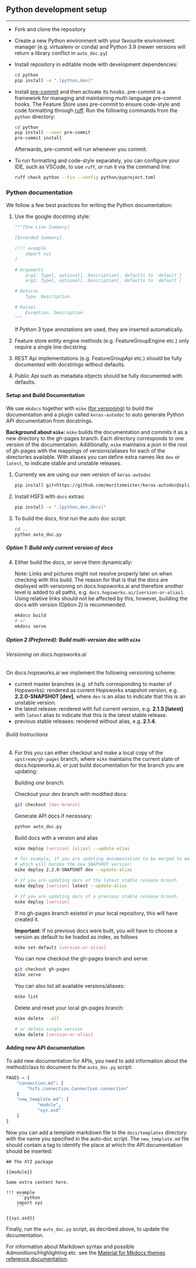 ## Python development setup

---

- Fork and clone the repository

- Create a new Python environment with your favourite environment manager (e.g. virtualenv or conda) and Python 3.9 (newer versions will return a library conflict in `auto_doc.py`)

- Install repository in editable mode with development dependencies:

  ```bash
  cd python
  pip install -e ".[python,dev]"
  ```

- Install [pre-commit](https://pre-commit.com/) and then activate its hooks. pre-commit is a framework for managing and maintaining multi-language pre-commit hooks. The Feature Store uses pre-commit to ensure code-style and code formatting through [ruff](https://docs.astral.sh/ruff/). Run the following commands from the `python` directory:

  ```bash
  cd python
  pip install --user pre-commit
  pre-commit install
  ```

  Afterwards, pre-commit will run whenever you commit.

- To run formatting and code-style separately, you can configure your IDE, such as VSCode, to use `ruff`, or run it via the command line:

  ```bash
  ruff check python --fix --config python/pyproject.toml
  ```

### Python documentation

We follow a few best practices for writing the Python documentation:

1. Use the google docstring style:

   ```python
   """[One Line Summary]

   [Extended Summary]

   [!!! example
       import xyz
   ]

   # Arguments
       arg1: Type[, optional]. Description[, defaults to `default`]
       arg2: Type[, optional]. Description[, defaults to `default`]

   # Returns
       Type. Description.

   # Raises
       Exception. Description.
   """
   ```

   If Python 3 type annotations are used, they are inserted automatically.

2. Feature store entity engine methods (e.g. FeatureGroupEngine etc.) only require a single line docstring.
3. REST Api implementations (e.g. FeatureGroupApi etc.) should be fully documented with docstrings without defaults.
4. Public Api such as metadata objects should be fully documented with defaults.

#### Setup and Build Documentation

We use `mkdocs` together with `mike` ([for versioning](https://github.com/jimporter/mike/)) to build the documentation and a plugin called `keras-autodoc` to auto generate Python API documentation from docstrings.

**Background about `mike`:**
`mike` builds the documentation and commits it as a new directory to the gh-pages branch. Each directory corresponds to one version of the documentation. Additionally, `mike` maintains a json in the root of gh-pages with the mappings of versions/aliases for each of the directories available. With aliases you can define extra names like `dev` or `latest`, to indicate stable and unstable releases.

1. Currently we are using our own version of `keras-autodoc`

   ```bash
   pip install git+https://github.com/moritzmeister/keras-autodoc@split-tags-properties
   ```

2. Install HSFS with `docs` extras:

   ```bash
   pip install -e ".[python,dev,docs]"
   ```

3. To build the docs, first run the auto doc script:

   ```bash
   cd ..
   python auto_doc.py
   ```

##### Option 1: Build only current version of docs

4. Either build the docs, or serve them dynamically:

   Note: Links and pictures might not resolve properly later on when checking with this build.
   The reason for that is that the docs are deployed with versioning on docs.hopsworks.ai and
   therefore another level is added to all paths, e.g. `docs.hopsworks.ai/[version-or-alias]`.
   Using relative links should not be affected by this, however, building the docs with version
   (Option 2) is recommended.

   ```bash
   mkdocs build
   # or
   mkdocs serve
   ```

##### Option 2 (Preferred): Build multi-version doc with `mike`

###### Versioning on docs.hopsworks.ai

On docs.hopsworks.ai we implement the following versioning scheme:

- current master branches (e.g. of hsfs corresponding to master of Hopsworks): rendered as current Hopsworks snapshot version, e.g. **2.2.0-SNAPSHOT [dev]**, where `dev` is an alias to indicate that this is an unstable version.
- the latest release: rendered with full current version, e.g. **2.1.5 [latest]** with `latest` alias to indicate that this is the latest stable release.
- previous stable releases: rendered without alias, e.g. **2.1.4**.

###### Build Instructions

4.  For this you can either checkout and make a local copy of the `upstream/gh-pages` branch, where `mike` maintains the current state of docs.hopsworks.ai, or just build documentation for the branch you are updating:

    Building _one_ branch:

    Checkout your dev branch with modified docs:

    ```bash
    git checkout [dev-branch]
    ```

    Generate API docs if necessary:

    ```bash
    python auto_doc.py
    ```

    Build docs with a version and alias

    ```bash
    mike deploy [version] [alias] --update-alias

    # for example, if you are updating documentation to be merged to master,
    # which will become the new SNAPSHOT version:
    mike deploy 2.2.0-SNAPSHOT dev --update-alias

    # if you are updating docs of the latest stable release branch
    mike deploy [version] latest --update-alias

    # if you are updating docs of a previous stable release branch
    mike deploy [version]
    ```

    If no gh-pages branch existed in your local repository, this will have created it.

    **Important**: If no previous docs were built, you will have to choose a version as default to be loaded as index, as follows

    ```bash
    mike set-default [version-or-alias]
    ```

    You can now checkout the gh-pages branch and serve:

    ```bash
    git checkout gh-pages
    mike serve
    ```

    You can also list all available versions/aliases:

    ```bash
    mike list
    ```

    Delete and reset your local gh-pages branch:

    ```bash
    mike delete --all

    # or delete single version
    mike delete [version-or-alias]
    ```

#### Adding new API documentation

To add new documentation for APIs, you need to add information about the method/class to document to the `auto_doc.py` script:

```python
PAGES = {
    "connection.md": [
        "hsfs.connection.Connection.connection"
    ]
    "new_template.md": [
            "module",
            "xyz.asd"
    ]
}
```

Now you can add a template markdown file to the `docs/templates` directory with the name you specified in the auto-doc script. The `new_template.md` file should contain a tag to identify the place at which the API documentation should be inserted:

````
## The XYZ package

{{module}}

Some extra content here.

!!! example
    ```python
    import xyz
    ```

{{xyz.asd}}
````

Finally, run the `auto_doc.py` script, as decribed above, to update the documentation.

For information about Markdown syntax and possible Admonitions/Highlighting etc. see
the [Material for Mkdocs themes reference documentation](https://squidfunk.github.io/mkdocs-material/reference/abbreviations/).
